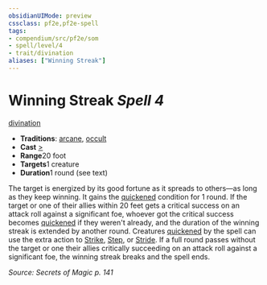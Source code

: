 ```yaml
---
obsidianUIMode: preview
cssclass: pf2e,pf2e-spell
tags:
- compendium/src/pf2e/som
- spell/level/4
- trait/divination
aliases: ["Winning Streak"]
---
```

# Winning Streak *Spell 4*   
[divination](../../rules/traits/divination.md)  

- **Traditions**: [arcane](../../rules/traits/arcane.md), [occult](../../rules/traits/occult.md)
- **Cast** [>](../../rules/core-rulebook/chapter-9-playing-the-game.md#Actions "Single Action") 
- **Range**20 foot
- **Targets**1 creature
- **Duration**1 round (see text)

The target is energized by its good fortune as it spreads to others—as long as they keep winning. It gains the [quickened](../../rules/conditions.md#Quickened) condition for 1 round. If the target or one of their allies within 20 feet gets a critical success on an attack roll against a significant foe, whoever got the critical success becomes [quickened](../../rules/conditions.md#Quickened) if they weren't already, and the duration of the winning streak is extended by another round. Creatures [quickened](../../rules/conditions.md#Quickened) by the spell can use the extra action to [Strike](../../rules/actions/strike.md), [Step](../../rules/actions/step.md), or [Stride](../../rules/actions/stride.md). If a full round passes without the target or one their allies critically succeeding on an attack roll against a significant foe, the winning streak breaks and the spell ends.

*Source: Secrets of Magic p. 141*